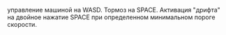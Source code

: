 управление машиной на WASD. Тормоз на SPACE. Активация "дрифта" на двойное нажатие SPACE при определенном минимальном пороге скорости.
